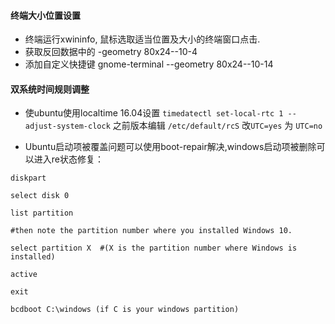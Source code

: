 #### 终端大小位置设置
- 终端运行xwininfo, 鼠标选取适当位置及大小的终端窗口点击.
- 获取反回数据中的 -geometry 80x24--10-4
- 添加自定义快捷键 gnome-terminal --geometry 80x24--10-14 

#### 双系统时间规则调整
- 使ubuntu使用localtime 16.04设置 ``` timedatectl set-local-rtc 1 --adjust-system-clock ``` 之前版本编辑 ``` /etc/default/rcS ```  改```UTC=yes``` 为 ```UTC=no``` 

- Ubuntu启动项被覆盖问题可以使用boot-repair解决,windows启动项被删除可以进入re状态修复：
``` doc
diskpart

select disk 0

list partition

#then note the partition number where you installed Windows 10.

select partition X  #(X is the partition number where Windows is installed)

active

exit

bcdboot C:\windows (if C is your windows partition)
```
